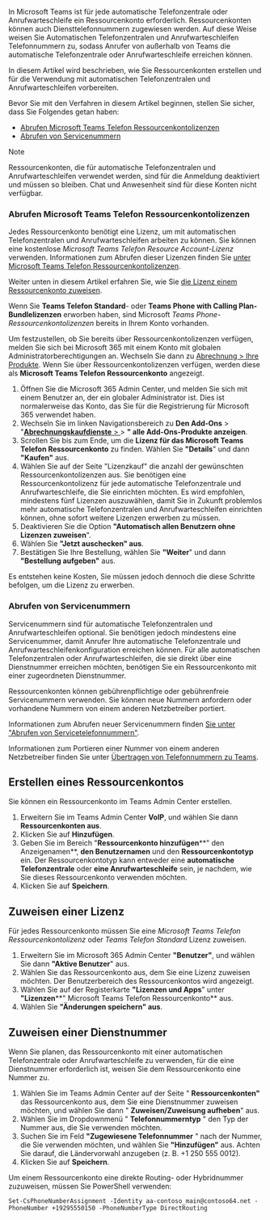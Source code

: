 In Microsoft Teams ist für jede automatische Telefonzentrale oder Anrufwarteschleife ein Ressourcenkonto erforderlich. Ressourcenkonten können auch Diensttelefonnummern zugewiesen werden. Auf diese Weise weisen Sie Automatischen Telefonzentralen und Anrufwarteschleifen Telefonnummern zu, sodass Anrufer von außerhalb von Teams die automatische Telefonzentrale oder Anrufwarteschleife erreichen können.

In diesem Artikel wird beschrieben, wie Sie Ressourcenkonten erstellen und für die Verwendung mit automatischen Telefonzentralen und Anrufwarteschleifen vorbereiten.

Bevor Sie mit den Verfahren in diesem Artikel beginnen, stellen Sie sicher, dass Sie Folgendes getan haben:

- [Abrufen Microsoft Teams Telefon Ressourcenkontolizenzen](#obtain-microsoft-teams-phone-resource-account-licenses)
- [Abrufen von Servicenummern](#obtain-service-numbers)

> [!NOTE]
> Ressourcenkonten, die für automatische Telefonzentralen und Anrufwarteschleifen verwendet werden, sind für die Anmeldung deaktiviert und müssen so bleiben. Chat und Anwesenheit sind für diese Konten nicht verfügbar.

### <a name="obtain-microsoft-teams-phone-resource-account-licenses"></a>Abrufen Microsoft Teams Telefon Ressourcenkontolizenzen

Jedes Ressourcenkonto benötigt eine Lizenz, um mit automatischen Telefonzentralen und Anrufwarteschleifen arbeiten zu können. Sie können eine kostenlose *Microsoft Teams Telefon Resource Account-Lizenz* verwenden. Informationen zum Abrufen dieser Lizenzen finden Sie [unter Microsoft Teams Telefon Ressourcenkontolizenzen](../teams-add-on-licensing/virtual-user.md).

Weiter unten in diesem Artikel erfahren Sie, wie Sie [die Lizenz einem Ressourcenkonto zuweisen](#assign-a-license).

Wenn Sie **Teams Telefon Standard**- oder **Teams Phone with Calling Plan-Bundlelizenzen** erworben haben, sind Microsoft *Teams Phone-Ressourcenkontolizenzen* bereits in Ihrem Konto vorhanden.

Um festzustellen, ob Sie bereits über Ressourcenkontolizenzen verfügen, melden Sie sich bei Microsoft 365 mit einem Konto mit globalen Administratorberechtigungen an. Wechseln Sie dann zu [Abrechnung > Ihre Produkte](https://admin.microsoft.com/Adminportal/Home#/subscriptions). Wenn Sie über Ressourcenkontolizenzen verfügen, werden diese als **Microsoft Teams Telefon Ressourcenkonto** angezeigt.

1. Öffnen Sie die Microsoft 365 Admin Center, und melden Sie sich mit einem Benutzer an, der ein globaler Administrator ist. Dies ist normalerweise das Konto, das Sie für die Registrierung für Microsoft 365 verwendet haben.
2. Wechseln Sie im linken Navigationsbereich zu **Den Add-Ons** >  "[**Abrechnungskaufdienste** > ](https://admin.microsoft.com/Adminportal/Home#/catalog) > **" alle Add-Ons-Produkte anzeigen**.
3. Scrollen Sie bis zum Ende, um die **Lizenz für das Microsoft Teams Telefon Ressourcenkonto** zu finden. Wählen Sie **"Details**" und dann **"Kaufen"** aus.
4. Wählen Sie auf der Seite "Lizenzkauf" die anzahl der gewünschten Ressourcenkontolizenzen aus. Sie benötigen eine Ressourcenkontolizenz für jede automatische Telefonzentrale und Anrufwarteschleife, die Sie einrichten möchten. Es wird empfohlen, mindestens fünf Lizenzen auszuwählen, damit Sie in Zukunft problemlos mehr automatische Telefonzentralen und Anrufwarteschleifen einrichten können, ohne sofort weitere Lizenzen erwerben zu müssen.
5. Deaktivieren Sie die Option **"Automatisch allen Benutzern ohne Lizenzen zuweisen**".
6. Wählen Sie **"Jetzt auschecken" aus**.
7. Bestätigen Sie Ihre Bestellung, wählen Sie **"Weiter**" und dann **"Bestellung aufgeben"** aus.

Es entstehen keine Kosten, Sie müssen jedoch dennoch die diese Schritte befolgen, um die Lizenz zu erwerben.

### <a name="obtain-service-numbers"></a>Abrufen von Servicenummern

Servicenummern sind für automatische Telefonzentralen und Anrufwarteschleifen optional. Sie benötigen jedoch mindestens eine Servicenummer, damit Anrufer Ihre automatische Telefonzentrale und Anrufwarteschleifenkonfiguration erreichen können. Für alle automatischen Telefonzentralen oder Anrufwarteschleifen, die sie direkt über eine Dienstnummer erreichen möchten, benötigen Sie ein Ressourcenkonto mit einer zugeordneten Dienstnummer.

Ressourcenkonten können gebührenpflichtige oder gebührenfreie Servicenummern verwenden. Sie können neue Nummern anfordern oder vorhandene Nummern von einem anderen Netzbetreiber portiert.

Informationen zum Abrufen neuer Servicenummern finden [Sie unter "Abrufen von Servicetelefonnummern"](../getting-service-phone-numbers.md).

Informationen zum Portieren einer Nummer von einem anderen Netzbetreiber finden Sie unter [Übertragen von Telefonnummern zu Teams](../phone-number-calling-plans/transfer-phone-numbers-to-teams.md).

## <a name="create-a-resource-account"></a>Erstellen eines Ressourcenkontos

Sie können ein Ressourcenkonto im Teams Admin Center erstellen.

1. Erweitern Sie im Teams Admin Center **VoIP**, und wählen Sie dann **Ressourcenkonten aus**.
2. Klicken Sie auf **Hinzufügen**.
3. Geben Sie im Bereich "**Ressourcenkonto hinzufügen****" den Anzeigenamen**, **den Benutzernamen** und den **Ressourcenkontotyp** ein. Der Ressourcenkontotyp kann entweder eine **automatische Telefonzentrale** oder **eine Anrufwarteschleife** sein, je nachdem, wie Sie dieses Ressourcenkonto verwenden möchten.
4. Klicken Sie auf **Speichern**.

## <a name="assign-a-license"></a>Zuweisen einer Lizenz

Für jedes Ressourcenkonto müssen Sie eine *Microsoft Teams Telefon Ressourcenkontolizenz* oder *Teams Telefon Standard* Lizenz zuweisen.

1. Erweitern Sie im Microsoft 365 Admin Center **"Benutzer"**, und wählen Sie dann **"Aktive Benutzer**" aus.
2. Wählen Sie das Ressourcenkonto aus, dem Sie eine Lizenz zuweisen möchten. Der Benutzerbereich des Ressourcenkontos wird angezeigt.
3. Wählen Sie auf der Registerkarte **"Lizenzen und Apps**" unter **"Lizenzen****" Microsoft Teams Telefon Ressourcenkonto** aus.
4. Wählen Sie **"Änderungen speichern" aus**.

## <a name="assign-a-service-number"></a>Zuweisen einer Dienstnummer

Wenn Sie planen, das Ressourcenkonto mit einer automatischen Telefonzentrale oder Anrufwarteschleife zu verwenden, für die eine Dienstnummer erforderlich ist, weisen Sie dem Ressourcenkonto eine Nummer zu.

1. Wählen Sie im Teams Admin Center auf der Seite " **Ressourcenkonten"** das Ressourcenkonto aus, dem Sie eine Dienstnummer zuweisen möchten, und wählen Sie dann " **Zuweisen/Zuweisung aufheben**" aus.
2. Wählen Sie im Dropdownmenü " **Telefonnummerntyp** " den Typ der Nummer aus, die Sie verwenden möchten.
3. Suchen Sie im Feld **"Zugewiesene Telefonnummer** " nach der Nummer, die Sie verwenden möchten, und wählen Sie **"Hinzufügen"** aus. Achten Sie darauf, die Ländervorwahl anzugeben (z. B. +1 250 555 0012).
4. Klicken Sie auf **Speichern**.

Um einem Ressourcenkonto eine direkte Routing- oder Hybridnummer zuzuweisen, müssen Sie PowerShell verwenden:

`Set-CsPhoneNumberAssignment -Identity aa-contoso_main@contoso64.net -PhoneNumber +19295550150 -PhoneNumberType DirectRouting`